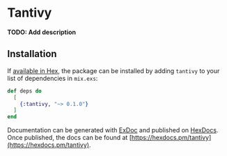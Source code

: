# Tantivy

**TODO: Add description**

## Installation

If [available in Hex](https://hex.pm/docs/publish), the package can be installed
by adding `tantivy` to your list of dependencies in `mix.exs`:

```elixir
def deps do
  [
    {:tantivy, "~> 0.1.0"}
  ]
end
```

Documentation can be generated with [ExDoc](https://github.com/elixir-lang/ex_doc)
and published on [HexDocs](https://hexdocs.pm). Once published, the docs can
be found at [https://hexdocs.pm/tantivy](https://hexdocs.pm/tantivy).

